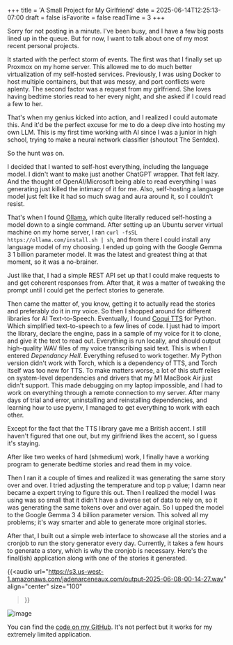 +++
title = 'A Small Project for My Girlfriend'
date = 2025-06-14T12:25:13-07:00
draft = false
isFavorite = false
readTime = 3
+++

Sorry for not posting in a minute. I've been busy, and I have a few big posts lined up in the queue. But for now, I want to talk about one of my most recent personal projects.

It started with the perfect storm of events. The first was that I finally set up Proxmox on my home server. This allowed me to do much better virtualization of my self-hosted services. Previously, I was using Docker to host multiple containers, but that was messy, and port conflicts were aplenty. The second factor was a request from my girlfriend. She loves having bedtime stories read to her every night, and she asked if I could read a few to her.

That's when my genius kicked into action, and I realized I could automate this. And it'd be the perfect excuse for me to do a deep dive into hosting my own LLM. This is my first time working with AI since I was a junior in high school, trying to make a neural network classifier (shoutout The Sentdex). 

So the hunt was on.

I decided that I wanted to self-host everything, including the language model. I didn't want to make just another ChatGPT wrapper. That felt lazy. And the thought of OpenAI/Microsoft being able to read everything I was generating just killed the intimacy of it for me. Also, self-hosting a language model just felt like it had so much swag and aura around it, so I couldn't resist. 

That's when I found [Ollama](https://ollama.com/), which quite literally reduced self-hosting a model down to a single command. After setting up an Ubuntu server virtual machine on my home server, I ran `curl -fsSL https://ollama.com/install.sh | sh`, and from there I could install any language model of my choosing. I ended up going with the Google Gemma 3 1 billion parameter model. It was the latest and greatest thing at that moment, so it was a no-brainer. 

Just like that, I had a simple REST API set up that I could make requests to and get coherent responses from. After that, it was a matter of tweaking the prompt until I could get the perfect stories to generate.

Then came the matter of, you know, getting it to actually read the stories and preferably do it in my voice. So then I shopped around for different libraries for AI Text-to-Speech. Eventually, I found [Coqui TTS](https://pypi.org/project/TTS/) for Python. Which simplified text-to-speech to a few lines of code. I just had to import the library, declare the engine, pass in a sample of my voice for it to clone, and give it the text to read out. Everything is run locally, and should output high-quality WAV files of my voice transcribing said text. This is when I entered *Dependancy Hell*. Everything refused to work together. My Python version didn't work with Torch, which is a dependency of TTS, and Torch itself was too new for TTS. To make matters worse, a lot of this stuff relies on system-level dependencies and drivers that my M1 MacBook Air just didn't support. This made debugging on my laptop impossible, and I had to work on everything through a remote connection to my server. After many days of trial and error, uninstalling and reinstalling dependencies, and learning how to use pyenv, I managed to get everything to work with each other. 

Except for the fact that the TTS library gave me a British accent. I still haven't figured that one out, but my girlfriend likes the accent, so I guess it's staying.

After like two weeks of hard (shmedium) work, I finally have a working program to generate bedtime stories and read them in my voice. 

Then I ran it a couple of times and realized it was generating the same story over and over. I tried adjusting the temperature and top p value; I damn near became a expert trying to figure this out. Then I realized the model I was using was so small that it didn't have a diverse set of data to rely on, so it was generating the same tokens over and over again. So I upped the model to the  Google Gemma 3 4 billion parameter version. This solved all my problems; it's way smarter and able to generate more original stories. 

After that, I built out a simple web interface to showcase all the stories and a cronjob to run the story generator every day. Currently, it takes a few hours to generate a story, which is why the cronjob is necessary. Here's the final(ish) application along with one of the stories it generated.

{{<audio
url="https://s3.us-west-1.amazonaws.com/jadenarceneaux.com/output-2025-06-08-00-14-27.wav"
align="center"
size="100"
>}}

![image](https://s3.us-west-1.amazonaws.com/jadenarceneaux.com/Screenshot+2025-06-14+at+12.09.00%E2%80%AFPM.png)

You can find the [code on my GitHub](https://github.com/Jadens-arc/Good-Night-Sleep-Tight/). It's not perfect but it works for my extremely limited application.